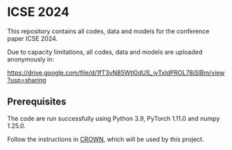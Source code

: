 
# ICSE 2024

This repository contains all codes, data and models for the conference paper ICSE 2024.

Due to capacity limitations, all codes, data and models are uploaded anonymously in:

https://drive.google.com/file/d/1fT3vN85WtI0dUS_jvTxIdPROL78iSlBm/view?usp=sharing


## Prerequisites
The code are run successfully using Python 3.9, PyTorch 1.11.0 and numpy 1.25.0.

Follow the instructions in <a href="https://github.com/Verified-Intelligence/auto_LiRPA" target="_blank">CROWN</a>, which will be used by this project. 

